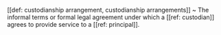 [[def: custodianship arrangement, custodianship arrangements]]
~ The informal terms or formal legal agreement under which a [[ref: custodian]] agrees to provide service to a [[ref: principal]].

